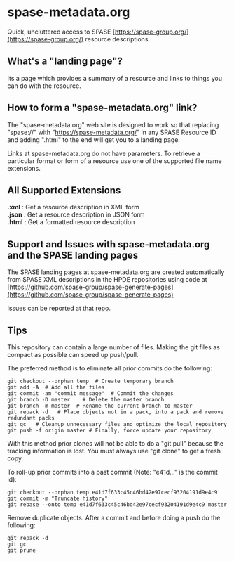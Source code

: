 # spase-metadata.org

Quick, uncluttered access to SPASE [https://spase-group.org/](https://spase-group.org/) resource descriptions.

## What's a "landing page"?

Its a page which provides a summary of a resource and links to things you can do with the resource.

## How to form a "spase-metadata.org" link?

The "spase-metadata.org" web site is designed to work so that replacing "spase://" 
with "https://spase-metadata.org/" in any SPASE Resource ID and adding ".html" to the end
will get you to a landing page. 

Links at spase-metadata.org do not have parameters. To retrieve a particular format or form of a resource 
use one of the supported file name extensions.

## All Supported Extensions
**.xml** : Get a resource description in XML form  
**.json** : Get a resource description in JSON form  
**.html** : Get a formatted resource description  

## Support and Issues with spase-metadata.org and the SPASE landing pages

The SPASE landing pages at spase-metadata.org are created automatically from SPASE XML descriptions in the HPDE repositories using code at [https://github.com/spase-group/spase-generate-pages](https://github.com/spase-group/spase-generate-pages)

Issues can be reported at that [repo](https://github.com/spase-group/spase-generate-pages).


## Tips

This repository can contain a large number of files. Making the git files as compact as possible can speed up push/pull. 

The preferred method is to eliminate all prior commits do the following:
```
git checkout --orphan temp	# Create temporary branch
git add -A	# Add all the files
git commit -am "commit message"  # Commit the changes
git branch -D master	# Delete the master branch
git branch -m master  # Rename the current branch to master
git repack -d   # Place objects not in a pack, into a pack and remove redundant packs
git gc   # Cleanup unnecessary files and optimize the local repository
git push -f origin master # Finally, force update your repository
```
With this method prior clones will not be able to do a "git pull" because the tracking information is lost.
You must always use "git clone" to get a fresh copy.

To roll-up prior commits into a past commit (Note: "e41d..." is the commit id):
```
git checkout --orphan temp e41d7f633c45c46bd42e97cecf93204191d9e4c9
git commit -m "Truncate history"
git rebase --onto temp e41d7f633c45c46bd42e97cecf93204191d9e4c9 master
```

Remove duplicate objects. After a commit and before doing a push do the following:
```
git repack -d
git gc
git prune
```
